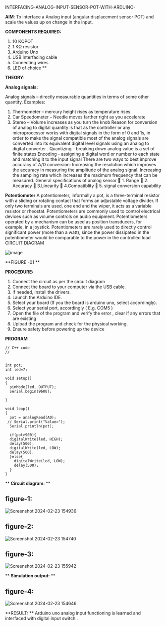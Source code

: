  INTERFACING-ANALOG-INPUT-SENSOR-POT-WITH-ARDUINO-




**AIM**:  To interface a Analog  input (angular displacement sensor POT) and scale the values up on change in the input.


**COMPONENTS REQUIRED:**
1.	10 KΩPOT
2.	1 KΩ resistor 
3.	Arduino Uno 
4.	USB Interfacing cable 
5.	Connecting wires 
6.	LED of choice 
**


**THEORY**: 

**Analog signals:**

Analog signals – directly measurable quantities in terms of some other quantity.
Examples:
1. Thermometer – mercury height rises as temperature rises
2. Car Speedometer – Needle moves farther right as you accelerate
3. Stereo – Volume increases as you turn the knob
Reason for conversion of analog to digital quantity is that as the controller or any microprocessor works with digital signals in the form of 0 and 1s, in order to make the signal compatible  most of the analog signals are converted into its equivalent digital level signals using an analog to digital converter .
Quantizing - breaking down analog value is a set of finite states
Encoding - assigning a digital word or number to each state and matching it to the input signal
 There are two ways to best improve accuracy of A/D conversion:
Increasing the resolution which improves the accuracy in measuring the amplitude of the analog signal.
Increasing the sampling rate which increases the maximum frequency that can be measured.
General specifications of analog sensor
	1. Range
	2. Accuracy
	3.Linearity
	4.Compatiblity
	5. signal conversion capability

**Potentiometer**
A potentiometer, informally a pot, is a three-terminal resistor with a sliding or rotating contact that forms an adjustable voltage divider. If only two terminals are used, one end and the wiper, it acts as a variable resistor or rheostat.
Potentiometers are commonly used to control electrical devices such as volume controls on audio equipment. Potentiometers operated by a mechanism can be used as position transducers, for example, in a joystick. Potentiometers are rarely used to directly control significant power (more than a watt), since the power dissipated in the potentiometer would be comparable to the power in the controlled load
CIRCUIT DIAGRAM





![image](https://user-images.githubusercontent.com/36288975/163530788-eec3cdc3-95e8-4d2d-8349-6d0ea4c9439c.png)

**FIGURE -01
**

**PROCEDURE:**

1.	Connect the circuit as per the circuit diagram 
2.	Connect the board to your computer via the USB cable.
3.	If needed, install the drivers.
4.	Launch the Arduino IDE.
5.	Select your board (If you the board is arduino uno, select accordingly).
6.	Select your serial port, accordingly ( E.g. COM5 )
7.	Open the file of the program  and verify the error , clear if any errors that are existing 
8.	Upload the program and check for the physical working. 
9.	Ensure safety before powering up the device 



**PROGRAM** 
```
// C++ code
//


int pot;
int led=7;

void setup()
{
  pinMode(led, OUTPUT);
  Serial.begin(9600);
  
}

void loop()
{
  pot = analogRead(A0);
 // Serial.print("Value=");
  Serial.println(pot);
  
  if(pot>900){
  digitalWrite(led, HIGH);
  delay(500);
  digitalWrite(led, LOW);
  delay(500);
  }else{
  	digitalWrite(led, LOW);
    delay(500);
  }
}
```


**
**Circuit diagram:** 
**

## figure-1:
![Screenshot 2024-02-23 154936](https://github.com/chandru0006r/EXPERIMENT-NO--02-INTERFACING-ANALOG-INPUT-SENSOR-POT-WITH-ARDUINO-/assets/99141707/056e1169-d766-43b2-81e0-73d66cbd3a26)

## figure-2:
![Screenshot 2024-02-23 154740](https://github.com/chandru0006r/EXPERIMENT-NO--02-INTERFACING-ANALOG-INPUT-SENSOR-POT-WITH-ARDUINO-/assets/99141707/8de8fe0e-fd2e-48ba-b239-529f97f74efb)

## figure-3:
![Screenshot 2024-02-23 155942](https://github.com/chandru0006r/EXPERIMENT-NO--02-INTERFACING-ANALOG-INPUT-SENSOR-POT-WITH-ARDUINO-/assets/99141707/dcc7079b-97fe-4fb8-8fe4-23c7c55fb303)


**
**Simulation output:** 
**

## figure-4:
![Screenshot 2024-02-23 154646](https://github.com/chandru0006r/EXPERIMENT-NO--02-INTERFACING-ANALOG-INPUT-SENSOR-POT-WITH-ARDUINO-/assets/99141707/c2604ff1-4179-4ad9-a0ac-ef44789d84b2)







**RESULT: ** Arduino uno analog input functioning is learned and interfaced with digital input switch .
